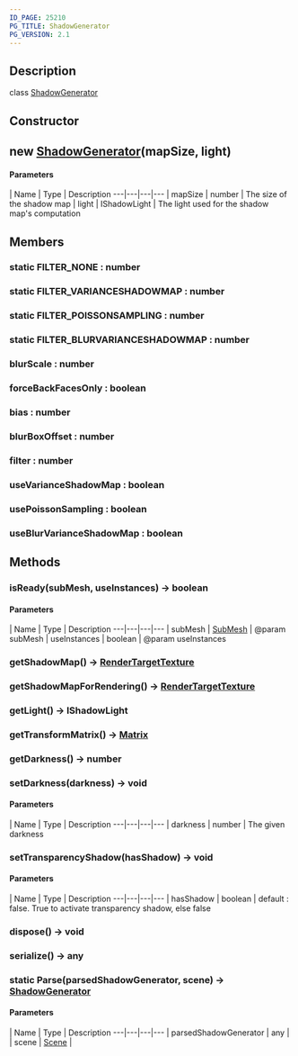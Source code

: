 ```yaml
---
ID_PAGE: 25210
PG_TITLE: ShadowGenerator
PG_VERSION: 2.1
---
```

## Description

class [ShadowGenerator](/classes/2.3/ShadowGenerator)



## Constructor

##  new [ShadowGenerator](/classes/2.3/ShadowGenerator)(mapSize, light)



#### Parameters
 | Name | Type | Description
---|---|---|---
 | mapSize | number |   The size of the shadow map
 | light | IShadowLight |   The light used for the shadow map's computation
## Members

### static  FILTER_NONE : number



### static  FILTER_VARIANCESHADOWMAP : number



### static  FILTER_POISSONSAMPLING : number



### static  FILTER_BLURVARIANCESHADOWMAP : number



### blurScale : number



### forceBackFacesOnly : boolean



### bias : number



### blurBoxOffset : number



### filter : number



### useVarianceShadowMap : boolean



### usePoissonSampling : boolean



### useBlurVarianceShadowMap : boolean



## Methods

### isReady(subMesh, useInstances) &rarr; boolean



#### Parameters
 | Name | Type | Description
---|---|---|---
 | subMesh | [SubMesh](/classes/2.3/SubMesh) |   @param subMesh
 | useInstances | boolean |   @param useInstances
### getShadowMap() &rarr; [RenderTargetTexture](/classes/2.3/RenderTargetTexture)


### getShadowMapForRendering() &rarr; [RenderTargetTexture](/classes/2.3/RenderTargetTexture)


### getLight() &rarr; IShadowLight


### getTransformMatrix() &rarr; [Matrix](/classes/2.3/Matrix)


### getDarkness() &rarr; number


### setDarkness(darkness) &rarr; void



#### Parameters
 | Name | Type | Description
---|---|---|---
 | darkness | number |   The given darkness

### setTransparencyShadow(hasShadow) &rarr; void



#### Parameters
 | Name | Type | Description
---|---|---|---
 | hasShadow | boolean |   default : false. True to activate transparency shadow, else false

### dispose() &rarr; void


### serialize() &rarr; any


### static  Parse(parsedShadowGenerator, scene) &rarr; [ShadowGenerator](/classes/2.3/ShadowGenerator)



#### Parameters
 | Name | Type | Description
---|---|---|---
 | parsedShadowGenerator | any | 
 | scene | [Scene](/classes/2.3/Scene) | 
